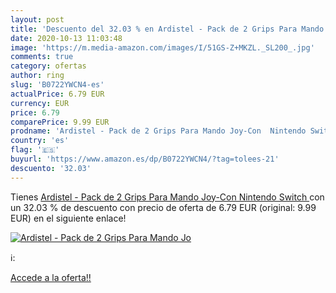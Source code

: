 ```yaml
---
layout: post
title: 'Descuento del 32.03 % en Ardistel - Pack de 2 Grips Para Mando Jo'
date: 2020-10-13 11:03:48
image: 'https://m.media-amazon.com/images/I/51GS-Z+MKZL._SL200_.jpg'
comments: true
category: ofertas
author: ring
slug: 'B0722YWCN4-es'
actualPrice: 6.79 EUR
currency: EUR
price: 6.79
comparePrice: 9.99 EUR
prodname: 'Ardistel - Pack de 2 Grips Para Mando Joy-Con  Nintendo Switch '
country: 'es'
flag: '🇪🇸'
buyurl: 'https://www.amazon.es/dp/B0722YWCN4/?tag=tolees-21'
descuento: '32.03'
---
```


Tienes [Ardistel - Pack de 2 Grips Para Mando Joy-Con  Nintendo Switch ](https://www.amazon.es/dp/B0722YWCN4/?tag=tolees-21) con un 32.03 % de descuento con precio de oferta de 6.79 EUR (original: 9.99 EUR) en el siguiente enlace!

[![Ardistel - Pack de 2 Grips Para Mando Jo](https://m.media-amazon.com/images/I/51GS-Z+MKZL._SL200_.jpg)](https://www.amazon.es/dp/B0722YWCN4/?tag=tolees-21)

ℹ️:


[Accede a la oferta!!](https://www.amazon.es/dp/B0722YWCN4/?tag=tolees-21)
